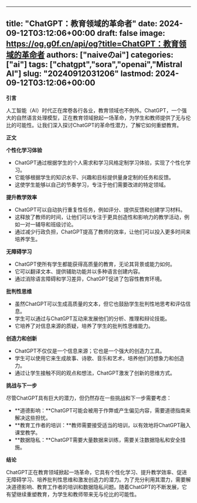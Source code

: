 
---
title: "ChatGPT：教育领域的革命者"
date: 2024-09-12T03:12:06+00:00
draft: false
image: https://og.g0f.cn/api/og?title=ChatGPT：教育领域的革命者
authors: ["naiveのai"]
categories: ["ai"]
tags: ["chatgpt","sora","openai","Mistral AI"]
slug: "20240912031206"
lastmod: 2024-09-12T03:12:06+00:00
---
**引言**

人工智能（AI）时代正在席卷各行各业，教育领域也不例外。ChatGPT，一个强大的自然语言处理模型，正在教育领域掀起一场革命，为学生和教师提供了无与伦比的可能性。让我们深入探讨ChatGPT的革命性潜力，了解它如何重塑教育。

**正文**

**个性化学习体验**

* ChatGPT通过根据学生的个人需求和学习风格定制学习体验，实现了个性化学习。
* 它能够根据学生的知识水平、兴趣和目标提供量身定制的任务和反馈。
* 这使学生能够以自己的节奏学习，专注于他们需要改进的特定领域。

**提升教学效率**

* ChatGPT可以自动执行重复性任务，例如评分、提供反馈和创建学习材料。
* 这释放了教师的时间，让他们可以专注于更具创造性和影响力的教学活动，例如一对一辅导和班级讨论。
* 通过减少行政负担，ChatGPT提高了教师的效率，让他们可以投入更多时间来培养学生。

**无障碍学习**

* ChatGPT使所有学生都能获得高质量的教育，无论其背景或能力如何。
* 它可以翻译文本、提供辅助功能并以多种语言创建内容。
* 通过消除语言障碍和学习差异，ChatGPT促进了包容性教育环境。

**批判性思维**

* 虽然ChatGPT可以生成高质量的文本，但它也鼓励学生批判性地思考和评估信息。
* 学生可以通过与ChatGPT互动来发展他们的分析、推理和辩论技能。
* 它培养了对信息来源的质疑，培养了学生的批判性思维能力。

**创造力和创新**

* ChatGPT不仅仅是一个信息来源；它也是一个强大的创造力工具。
* 学生可以使用它来生成故事、诗歌、音乐和艺术，培养他们的想象力和创造力。
* 通过让学生接触不同的观点和想法，ChatGPT激发了创新的思维方式。

**挑战与下一步**

尽管ChatGPT具有巨大的潜力，但仍然存在一些挑战和下一步需要考虑：

* **道德影响：**ChatGPT可能会被用于作弊或产生偏见内容，需要道德指南来解决这些担忧。
* **教育工作者的培训：**教师需要接受适当的培训，以有效地将ChatGPT融入课堂教学。
* **数据隐私：**ChatGPT需要大量数据来训练，需要关注数据隐私和安全措施。

**结论**

ChatGPT正在教育领域掀起一场革命，它具有个性化学习、提升教学效率、促进无障碍学习、培养批判性思维和激发创造力的潜力。为了充分利用其潜力，需要解决道德影响、教育工作者的培训和数据隐私问题。随着ChatGPT的不断发展，它有望继续重塑教育，为学生和教师带来无与伦比的可能性。